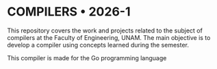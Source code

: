 #  COMPILERS • 2026-1 #
This repository covers the work and projects related to the subject of compilers at the Faculty of Engineering, UNAM. The main objective is to develop a compiler using concepts learned during the semester. 

This compiler is made for the Go programming language
